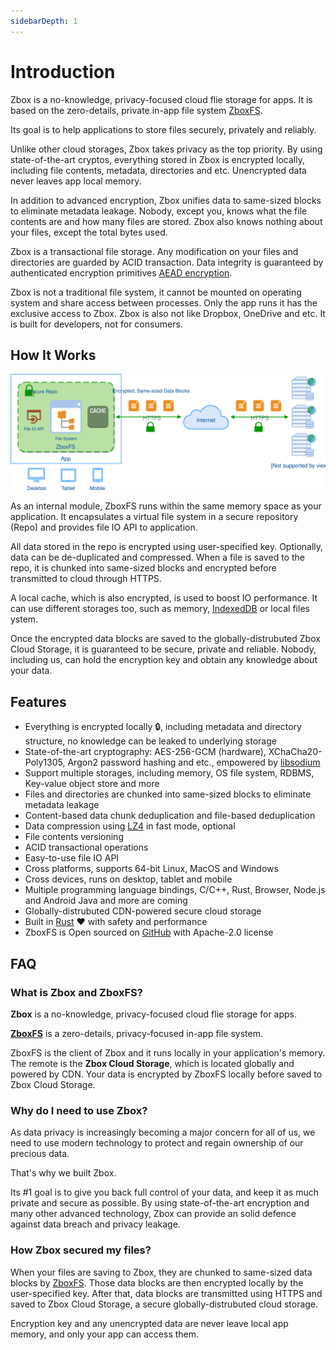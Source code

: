 ```yaml
---
sidebarDepth: 1
---
```


# Introduction

Zbox is a no-knowledge, privacy-focused cloud flie storage for apps. It is based
on the zero-details, private in-app file system [ZboxFS].

Its goal is to help applications to store files securely, privately and reliably.

Unlike other cloud storages, Zbox takes privacy as the top priority. By using
state-of-the-art cryptos, everything stored in Zbox is encrypted locally,
including file contents, metadata, directories and etc. Unencrypted data never
leaves app local memory.

In addition to advanced encryption, Zbox unifies data to same-sized blocks to
eliminate metadata leakage. Nobody, except you, knows what the file contents are
and how many files are stored. Zbox also knows nothing about your files, except
the total bytes used.

Zbox is a transactional file storage. Any modification on your files and
directories are guarded by ACID transaction. Data integrity is guaranteed by
authenticated encryption primitives
[AEAD encryption](https://en.wikipedia.org/wiki/Authenticated_encryption).

Zbox is not a traditional file system, it cannot be mounted on operating system
and share access between processes. Only the app runs it has the exclusive
access to Zbox. Zbox is also not like Dropbox, OneDrive and etc. It is built
for developers, not for consumers.

## How It Works

![Zbox Overview](../assets/overview.svg)

As an internal module, ZboxFS runs within the same memory space as your
application. It encapsulates a virtual file system in a secure repository
(Repo) and provides file IO API to application.

All data stored in the repo is encrypted using user-specified key. Optionally,
data can be de-duplicated and compressed. When a file is saved to the repo, it
is chunked into same-sized blocks and encrypted before transmitted to cloud
through HTTPS.

A local cache, which is also encrypted, is used to boost IO performance. It
can use different storages too, such as memory,
[IndexedDB](https://developer.mozilla.org/en-US/docs/Web/API/IndexedDB_API)
or local files ystem.

Once the encrypted data blocks are saved to the globally-distrubuted Zbox
Cloud Storage, it is guaranteed to be secure, private and reliable. Nobody,
including us, can hold the encryption key and obtain any knowledge about your
data.

## Features

- Everything is encrypted locally :lock:, including metadata and directory
  structure, no knowledge can be leaked to underlying storage
- State-of-the-art cryptography: AES-256-GCM (hardware), XChaCha20-Poly1305,
  Argon2 password hashing and etc., empowered by [libsodium]
- Support multiple storages, including memory, OS file system, RDBMS, Key-value
  object store and more
- Files and directories are chunked into same-sized blocks to eliminate metadata
  leakage
- Content-based data chunk deduplication and file-based deduplication
- Data compression using [LZ4](http://www.lz4.org/) in fast mode, optional
- File contents versioning
- ACID transactional operations
- Easy-to-use file IO API
- Cross platforms, supports 64-bit Linux, MacOS and Windows
- Cross devices, runs on desktop, tablet and mobile
- Multiple programming language bindings, C/C++, Rust, Browser, Node.js and
  Android Java and more are coming
- Globally-distrubuted CDN-powered secure cloud storage
- Built in [Rust](https://www.rust-lang.org/) :hearts: with safety and
  performance
- ZboxFS is Open sourced on [GitHub](https://github.com/zboxfs/zbox) with
  Apache-2.0 license

## FAQ

### What is Zbox and ZboxFS?

**Zbox** is a no-knowledge, privacy-focused cloud flie storage for apps.

**[ZboxFS]** is a zero-details, privacy-focused in-app file system.

ZboxFS is the client of Zbox and it runs locally in your application's memory.
The remote is the **Zbox Cloud Storage**, which is located globally and powered
by CDN. Your data is encrypted by ZboxFS locally before saved to Zbox Cloud
Storage.

### Why do I need to use Zbox?

As data privacy is increasingly becoming a major concern for all of us, we need
to use modern technology to protect and regain ownership of our precious data.

That's why we built Zbox.

Its #1 goal is to give you back full control of your data, and keep it as much
private and secure as possible. By using state-of-the-art encryption and many
other advanced technology, Zbox can provide an solid defence against data
breach and privacy leakage.

### How Zbox secured my files?

When your files are saving to Zbox, they are chunked to same-sized data blocks
by [ZboxFS]. Those data blocks are then encrypted locally by the user-specified
key. After that, data blocks are transmitted using HTTPS and saved to Zbox
Cloud Storage, a secure globally-distrubuted cloud storage.

Encryption key and any unencrypted data are never leave local app memory, and
only your app can access them.

[ZboxFS]: https://zbox.io/fs
[libsodium]: https://libsodium.org
